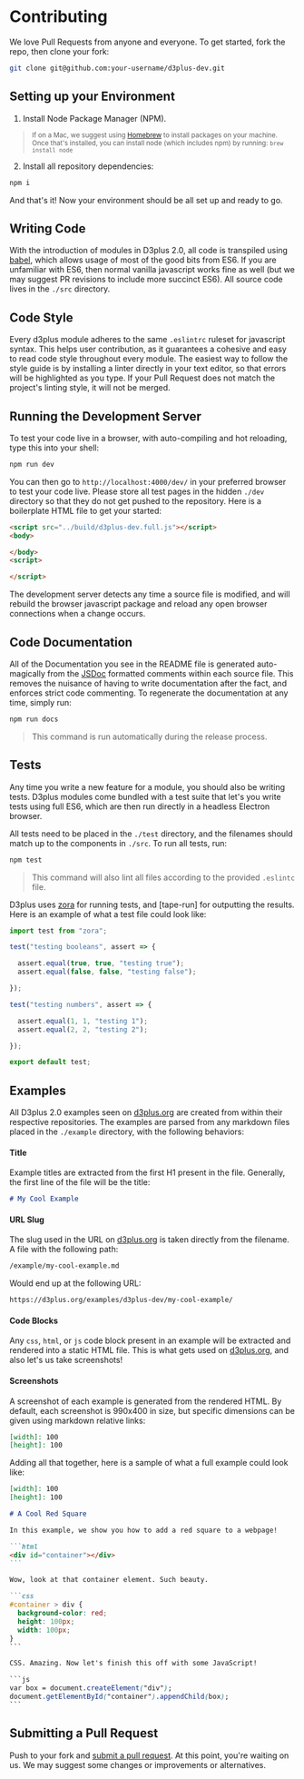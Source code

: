 # Contributing

We love Pull Requests from anyone and everyone. To get started, fork the repo, then clone your fork:

```sh
git clone git@github.com:your-username/d3plus-dev.git
```

## Setting up your Environment

1. Install Node Package Manager (NPM).
> <sub>If on a Mac, we suggest using [Homebrew](http://brew.sh/) to install packages on your machine. Once that's installed, you can install node (which includes npm) by running: `brew install node`</sub>
2. Install all repository dependencies:
```sh
npm i
```

And that's it! Now your environment should be all set up and ready to go.

## Writing Code

With the introduction of modules in D3plus 2.0, all code is transpiled using [babel](https://babeljs.io/), which allows usage of most of the good bits from ES6. If you are unfamiliar with ES6, then normal vanilla javascript works fine as well (but we may suggest PR revisions to include more succinct ES6). All source code lives in the `./src` directory.

## Code Style

Every d3plus module adheres to the same `.eslintrc` ruleset for javascript syntax. This helps user contribution, as it guarantees a cohesive and easy to read code style throughout every module. The easiest way to follow the style guide is by installing a linter directly in your text editor, so that errors will be highlighted as you type. If your Pull Request does not match the project's linting style, it will not be merged.

## Running the Development Server

To test your code live in a browser, with auto-compiling and hot reloading, type this into your shell:

```sh
npm run dev
```

You can then go to `http://localhost:4000/dev/` in your preferred browser to test your code live. Please store all test pages in the hidden `./dev` directory so that they do not get pushed to the repository. Here is a boilerplate HTML file to get your started:

```html
<script src="../build/d3plus-dev.full.js"></script>
<body>

</body>
<script>

</script>
```
The development server detects any time a source file is modified, and will rebuild the browser javascript package and reload any open browser connections when a change occurs.

## Code Documentation

All of the Documentation you see in the README file is generated auto-magically from the [JSDoc](http://usejsdoc.org/) formatted comments within each source file. This removes the nuisance of having to write documentation after the fact, and enforces strict code commenting. To regenerate the documentation at any time, simply run:

```sh
npm run docs
```

> This command is run automatically during the release process.

## Tests

Any time you write a new feature for a module, you should also be writing tests. D3plus modules come bundled with a test suite that let's you write tests using full ES6, which are then run directly in a headless Electron browser.

All tests need to be placed in the `./test` directory, and the filenames should match up to the components in `./src`. To run all tests, run:

```sh
npm test
```
> This command will also lint all files according to the provided `.eslintc` file.

D3plus uses [zora]() for running tests, and [tape-run] for outputting the results. Here is an example of what a test file could look like:

```js
import test from "zora";

test("testing booleans", assert => {

  assert.equal(true, true, "testing true");
  assert.equal(false, false, "testing false");

});

test("testing numbers", assert => {

  assert.equal(1, 1, "testing 1");
  assert.equal(2, 2, "testing 2");

});

export default test;
```

## Examples

All D3plus 2.0 examples seen on [d3plus.org](https://d3plus.org) are created from within their respective repositories. The examples are parsed from any markdown files placed in the `./example` directory, with the following behaviors:

#### Title

Example titles are extracted from the first H1 present in the file. Generally, the first line of the file will be the title:

```md
# My Cool Example
```

#### URL Slug

The slug used in the URL on [d3plus.org](https://d3plus.org) is taken directly from the filename. A file with the following path:

```sh
/example/my-cool-example.md
```

Would end up at the following URL:

```sh
https://d3plus.org/examples/d3plus-dev/my-cool-example/
```

#### Code Blocks

Any `css`, `html`, or `js` code block present in an example will be extracted and rendered into a static HTML file. This is what gets used on [d3plus.org](https://d3plus.org), and also let's us take screenshots!

#### Screenshots

A screenshot of each example is generated from the rendered HTML. By default, each screenshot is 990x400 in size, but specific dimensions can be given using markdown relative links:

```md
[width]: 100
[height]: 100
```

Adding all that together, here is a sample of what a full example could look like:

`````md
[width]: 100
[height]: 100

# A Cool Red Square

In this example, we show you how to add a red square to a webpage!

```html
<div id="container"></div>
```

Wow, look at that container element. Such beauty.

```css
#container > div {
  background-color: red;
  height: 100px;
  width: 100px;
}
```

CSS. Amazing. Now let's finish this off with some JavaScript!

```js
var box = document.createElement("div");
document.getElementById("container").appendChild(box);
```

`````

## Submitting a Pull Request

Push to your fork and [submit a pull request](https://github.com/d3plus/d3plus-dev/compare/). At this point, you're waiting on us. We may suggest some changes or improvements or alternatives.
